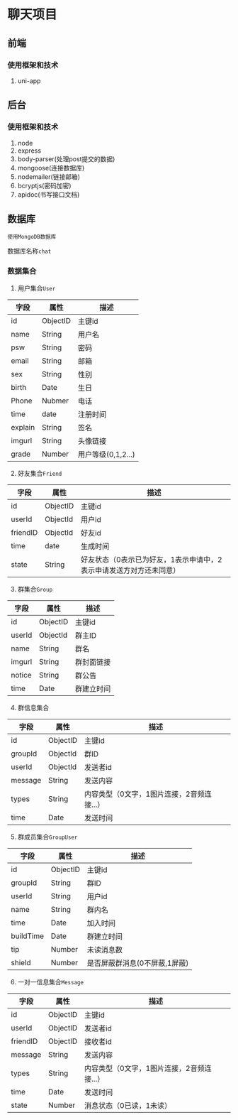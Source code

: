 # 聊天项目

## 前端

### 使用框架和技术
1. uni-app

## 后台

### 使用框架和技术

1. node 
2. express
3. body-parser(处理post提交的数据)
4. mongoose(连接数据库)
5. nodemailer(链接邮箱)
6. bcryptjs(密码加密)
7. apidoc(书写接口文档)

## 数据库
`使用MongoDB数据库`

数据库名称`chat`

### 数据集合

1. 用户集合`User`

字段|属性|描述
--| --|--|
id|ObjectID|主键id
name|String|用户名
psw|String|密码
email|String|邮箱
sex|String|性别
birth|Date|生日
Phone|Nubmer|电话
time|date|注册时间
explain|String|签名
imgurl|String|头像链接
grade|Number|用户等级(0,1,2...)

2. 好友集合`Friend`

字段|属性|描述
--| --|--|
id|ObjectID|主键id
userId|ObjectId|用户id
friendID|ObjectId|好友id
time|date|生成时间
state|String|好友状态（0表示已为好友，1表示申请中，2表示申请发送方对方还未同意）

3. 群集合`Group`

字段|属性|描述
--| --|--|
id|ObjectID|主键id
userId|ObjectId|群主ID
name|String|群名
imgurl|String|群封面链接
notice|String|群公告
time|Date|群建立时间

4. 群信息集合

字段|属性|描述
--| --|--|
id|ObjectID|主键id
groupId|ObjectId|群ID
userId|ObjectId|发送者id
message|String|发送内容
types|String|内容类型（0文字，1图片连接，2音频连接...）
time|Date|发送时间

5. 群成员集合`GroupUser`

字段|属性|描述
--| --|--|
id|ObjectID|主键id
groupId|String|群ID
userId|String|用户id
name|String|群内名
time|Date|加入时间
buildTime|Date|群建立时间
tip|Number|未读消息数
shield|Number|是否屏蔽群消息(0不屏蔽,1屏蔽)

6. 一对一信息集合`Message`

字段|属性|描述
--| --|--|
id|ObjectID|主键id
userId|ObjectID|发送者id
friendID|ObjectID|接收者id
message|String|发送内容
types|String|内容类型（0文字，1图片连接，2音频连接...）
time|Date|发送时间
state|Number|消息状态（0已读，1未读）

